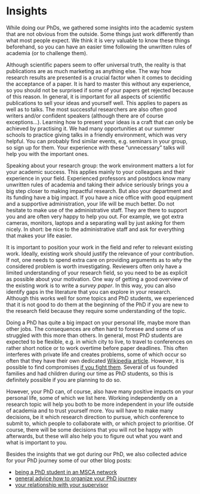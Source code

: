 # Insights

While doing our PhDs, we gathered some insights into the academic system that are not obvious from the outside. Some things just work differently than what most people expect. We think it is very valuable to know these things beforehand, so you can have an easier time following the unwritten rules of academia (or to challenge them).

Although scientific papers seem to offer universal truth, the reality is that publications are as much marketing as anything else. The way how research results are presented is a crucial factor when it comes to deciding the acceptance of a paper. It is hard to master this without any experience, so you should not be surprised if some of your papers get rejected because of this reason. In general, it is important for all aspects of scientific publications to sell your ideas and yourself well. This applies to papers as well as to talks. The most successful researchers are also often good writers and/or confident speakers (although there are of course exceptions…). Learning how to present your ideas is a craft that can only be achieved by practising it. We had many opportunities at our summer schools to practice giving talks in a friendly environment, which was very helpful. You can probably find similar events, e.g. seminars in your group, so sign up for them. Your experience with these “unnecessary” talks will help you with the important ones.

Speaking about your research group: the work environment matters a lot for your academic success. This applies mainly to your colleagues and their experience in your field. Experienced professors and postdocs know many unwritten rules of academia and taking their advice seriously brings you a big step closer to making impactful research. But also your department and its funding have a big impact. If you have a nice office with good equipment and a supportive administration, your life will be much better. Do not hesitate to make use of the administrative staff. They are there to support you and are often very happy to help you out. For example, we got extra cameras, monitors, laptops and a separating wall by just asking for them nicely. In short: be nice to the administrative staff and ask for everything that makes your life easier.

It is important to position your work in the field and refer to relevant existing work. Ideally, existing work should justify the relevance of your contribution. If not, one needs to spend extra care on providing arguments as to *why* the considered problem is worth investigating. Reviewers often only have a limited understanding of your research field, so you need to be as explicit as possible about your motivation. One way of getting a good overview of the existing work is to write a *survey paper*. In this way, you can also identify gaps in the literature that you can explore in your research. Although this works well for some topics and PhD students, we experienced that it is not good to do them at the beginning of the PhD if you are new to the research field because they require some understanding of the topic.

Doing a PhD has quite a big impact on your personal life, maybe more than other jobs. The consequences are often hard to foresee and some of us struggled with this more than others. In general, most PhD students are expected to be flexible, e.g. in which city to live, to travel to conferences on rather short notice or to work overtime before paper deadlines. This often interferes with private life and creates problems, some of which occur so often that they have their own dedicated [Wikipedia article](https://en.wikipedia.org/w/index.php?title=Two-body_problem_%28career%29). However, it is possible to find compromises [if you fight them](ESR14_15_02_personal.md). Several of us founded families and had children during our time as PhD students, so this is definitely possible if you are planning to do so.

However, your PhD can, of course, also have many positive impacts on your personal life, some of which we list here. Working independently on a research topic will help you both to be more independent in your life outside of academia and to trust yourself more. You will have to make many decisions, be it which research direction to pursue, which conference to submit to, which people to collaborate with, or which project to prioritise. Of course, there will be some decisions that you will not be happy with afterwards, but these will also help you to figure out what you want and what is important to you.

Besides the insights that we got during our PhD, we also collected advice for your PhD journey some of our other blog posts:

- [being a PhD student in an MSCA network](ESR14_15_01.md)
- [general advice how to organize your PhD journey](ESR14_15_02_personal.md)
- [your relationship with your supervisor](ESR14_15_03_supervision.md)